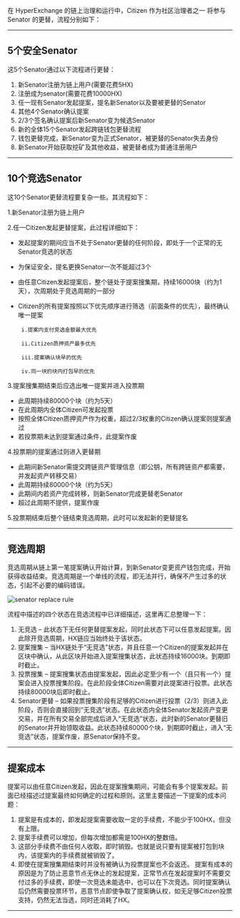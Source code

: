 在 HyperExchange 的链上治理和运行中，Citizen 作为社区治理者之一 将参与 Senator 的更替，流程分别如下：

---

## 5个安全Senator

这5个Senator通过以下流程进行更替：

1.	新Senator注册为链上用户(需要花费5HX)
2.	注册成为senator(需要花费10000HX)
3.	任一现有Senator发起提案，提名新Senator以及要被更替的Senator
4.	其他4个Senator确认提案
5.	2/3个签名确认提案后新Senator变为候选Senator
6.	新的全体15个Senator发起跨链钱包更替流程
7.	钱包更替完成，新Senator变为正式Senator，被更替的Senator失去身份
8.	新Senator开始获取挖矿及其他收益，被更替者成为普通注册用户

---

## 10个竞选Senator

这10个Senator更替流程要复杂一些。其流程如下：

1.新Senator注册为链上用户

2.任一Citizen发起更替提案，此过程详细如下：

- 发起提案的期间应当不处于Senator更替的任何阶段，即处于一个正常的无Senator竞选的状态
- 为保证安全，提名更换Senator一次不能超过3个
- 由任意Citizen发起提案后，整个链处于提案搜集期，持续16000块（约为1天），次周期处于竞选周期的一部分
- Citizen的所有提案按照以下优先顺序进行筛选（前面条件的优先），最终确认唯一提案

       i.提案内支付竞选金额最大优先

       ii.Citizen质押资产最多优先

       iii.提案确认块早的优先

       iv.同一块的块内打包早的优先

3.提案搜集期结束后应选出唯一提案并进入投票期

- 此周期持续80000个块（约为5天）
- 在此周期内全体Citizen可发起投票
- 按照全体Citizen质押资产作为权重，超过2/3权重的Citizen确认提案则提案通过
- 若投票期未达到提案通过条件，此提案作废

4.投票期的提案通过则进入更替期

- 此期间新Senator需提交跨链资产管理信息（即公钥，所有跨链资产都需要，并发起资产转移交易）
- 此周期持续80000个块（约为5天）
- 此期间内若资产完成转移，则新Senator完成更替老Senator
- 超过此周期不提供，提案作废

5.投票期结束后整个链结束竞选周期，此时可以发起新的更替提名

---

## 竞选周期

竞选周期从链上第一笔提案确认开始计算，到新Senator变更资产钱包完成，开始获得收益结束。竞选周期是一个单线的流程，即无法并行，确保不产生过多的状态，引起不必要的编码错误。

![senator replace rule](/img/senator-replace-rule.png)

流程中描述的四个状态在竞选流程中已详细描述，这里再汇总整理一下：

1. 无竞选 – 此状态下无任何更替提案发起，同时此状态下可以任意发起提案。因此除开竞选周期，HX链应当始终处于该状态。
2. 提案搜集 – 当HX链处于“无竞选”状态，并且任意一个Citizen的提案发起并在区块中确认，从此区块开始进入提案搜集状态，此状态持续16000块。到期即时截止。
3. 投票搜集 – 提案搜集状态由提案发起，因此必定至少有一个（且只有一个）提案会进入投票搜集阶段。在此阶段全体Citizen需要对此提案进行投票。此状态持续80000块后即时截止。
4. Senator更替 – 如果投票搜集阶段有足够的Citizen进行投票（2/3）则进入此阶段，否则会直接回到“无竞选”状态。在此状态内全体Senator发起资产变更交易，并在所有交易全部完成后进入“无竞选”状态，此时新的Senator更替旧的Senator并开始领取收益。此状态持续80000个块，到期即时截止，进入“无竞选”状态，提案作废，原Senator保持不变。

---

## 提案成本

提案可以由任意Citizen发起，因此在提案搜集期间，可能会有多个提案发起。前面已经描述过提案最终如何确定的过程和原则。这里主要描述一下提案的成本问题：

1. 提案是有成本的，即发起提案需要收取一定的手续费，不能少于100HX，但没有上限。
2. 提案手续费可以增加，但每次增加都需是100HX的整数倍。
3. 这部分手续费不由任何人收取，即时销毁。也就是说只要有提案被打包到块内，该提案内的手续费就被销毁了。
4. 即使在提案搜集期结束时并没有被确认为投票提案也不会返还。
提案有成本的原因是为了防止恶意节点无休止的发起提案，正常节点在发起提案时不需要交付过多的手续费，即使一次竞选未能选中，也可以在下次竞选。同时提案确认后仍然需要投票环节，恶意节点即使争取了提案确认权，如无足够Citizen投票支持，仍然无法当选，同时还消耗了HX。

---

